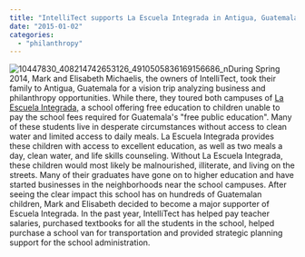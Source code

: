```yaml
---
title: "IntelliTect supports La Escuela Integrada in Antigua, Guatemala"
date: "2015-01-02"
categories: 
  - "philanthropy"
---
```


![10447830_408214742653126_4910505836169156686_n](/wp-content/uploads/2015/01/10447830_408214742653126_4910505836169156686_n.jpg)During Spring 2014, Mark and Elisabeth Michaelis, the owners of IntelliTect, took their family to Antigua, Guatemala for a vision trip analyzing business and philanthropy opportunities. While there, they toured both campuses of [La Escuela Integrada,](https://www.wearegraces.org/ "Escuela Integrada") a school offering free education to children unable to pay the school fees required for Guatemala's "free public education". Many of these students live in desperate circumstances without access to clean water and limited access to daily meals. La Escuela Integrada provides these children with access to excellent education, as well as two meals a day, clean water, and life skills counseling. Without La Escuela Integrada, these children would most likely be malnourished, illiterate, and living on the streets. Many of their graduates have gone on to higher education and have started businesses in the neighborhoods near the school campuses. After seeing the clear impact this school has on hundreds of Guatemalan children, Mark and Elisabeth decided to become a major supporter of Escuela Integrada. In the past year, IntelliTect has helped pay teacher salaries, purchased textbooks for all the students in the school, helped purchase a school van for transportation and provided strategic planning support for the school administration.
